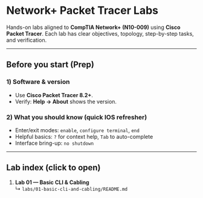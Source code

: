 # Network+ Packet Tracer Labs

Hands-on labs aligned to **CompTIA Network+ (N10-009)** using **Cisco Packet Tracer**. Each lab has clear objectives, topology, step-by-step tasks, and verification.

---

## Before you start (Prep)

### 1) Software & version
- Use **Cisco Packet Tracer 8.2+**.
- Verify: **Help → About** shows the version.

### 2) What you should know (quick IOS refresher)
- Enter/exit modes: `enable`, `configure terminal`, `end`
- Helpful basics: `?` for context help, `Tab` to auto-complete
- Interface bring-up: `no shutdown`

---

## Lab index (click to open)

1. **Lab 01 — Basic CLI & Cabling**  
   ↳ `labs/01-basic-cli-and-cabling/README.md`
